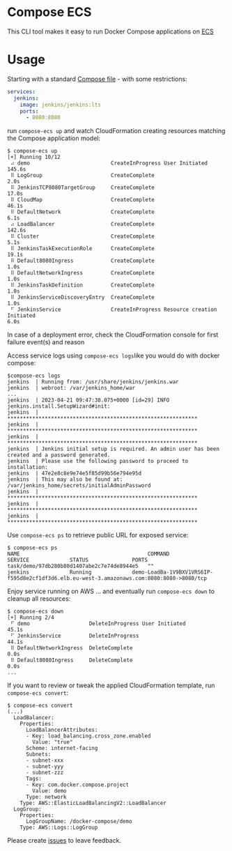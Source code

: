 # Compose ECS


This CLI tool makes it easy to run Docker Compose applications on [ECS](https://aws.amazon.com/ecs)

# Usage

Starting with a standard [Compose file](https://compose-spec.io/) - with some restrictions:
```yaml
services:
  jenkins:
    image: jenkins/jenkins:lts
    ports:
      - 8080:8080
```

run `compose-ecs up` and watch CloudFormation creating resources matching the Compose application model:
```
$ compose-ecs up
[+] Running 10/12
 ⠴ demo                          CreateInProgress User Initiated                                                                       145.6s
 ⠿ LogGroup                      CreateComplete                                                                                          2.0s
 ⠿ JenkinsTCP8080TargetGroup     CreateComplete                                                                                         17.0s
 ⠿ CloudMap                      CreateComplete                                                                                         46.1s
 ⠿ DefaultNetwork                CreateComplete                                                                                          6.1s
 ⠴ LoadBalancer                  CreateComplete                                                                                        142.6s
 ⠿ Cluster                       CreateComplete                                                                                          5.1s
 ⠿ JenkinsTaskExecutionRole      CreateComplete                                                                                         19.1s
 ⠿ Default8080Ingress            CreateComplete                                                                                          1.0s
 ⠿ DefaultNetworkIngress         CreateComplete                                                                                          1.0s
 ⠿ JenkinsTaskDefinition         CreateComplete                                                                                          1.0s
 ⠿ JenkinsServiceDiscoveryEntry  CreateComplete                                                                                          1.0s
 ⠋ JenkinsService                CreateInProgress Resource creation Initiated                                                            6.0s

```

In case of a deployment error, check the CloudFormation console for first failure event(s) and reason


Access service logs using `compose-ecs logs`like you would do with docker compose:
```
$compose-ecs logs
jenkins  | Running from: /usr/share/jenkins/jenkins.war
jenkins  | webroot: /var/jenkins_home/war
... 
jenkins  | 2023-04-21 09:47:38.075+0000 [id=29]	INFO	jenkins.install.SetupWizard#init: 
jenkins  | *************************************************************
jenkins  | *************************************************************
jenkins  | *************************************************************
jenkins  | Jenkins initial setup is required. An admin user has been created and a password generated.
jenkins  | Please use the following password to proceed to installation:
jenkins  | 47e2e8c8e9e74e5f85d99b56e794e95d
jenkins  | This may also be found at: /var/jenkins_home/secrets/initialAdminPassword
jenkins  | *************************************************************
jenkins  | *************************************************************
jenkins  | *************************************************************
```

Use `compose-ecs ps` to retrieve public URL for exposed service:
```
$ compose-ecs ps
NAME                                         COMMAND             SERVICE             STATUS              PORTS
task/demo/97db280b80d1407abe2c7e74de8944e5   ""                  jenkins             Running             demo-LoadBa-1V9BXV1VRS6IP-f595d8e2cf1df3d6.elb.eu-west-3.amazonaws.com:8080:8080->8080/tcp
```

Enjoy service running on AWS ... and eventually run `compose-ecs down` to cleanup all resources:
```
$ compose-ecs down
[+] Running 2/4
 ⠋ demo                   DeleteInProgress User Initiated                                                                               45.1s
 ⠋ JenkinsService         DeleteInProgress                                                                                              44.1s
 ⠿ DefaultNetworkIngress  DeleteComplete                                                                                                 0.0s
 ⠿ Default8080Ingress     DeleteComplete                                                                                                 0.0s
...
```

If you want to review or tweak the applied CloudFormation template, run `compose-ecs convert`:
```
$ compose-ecs convert
(...)
  LoadBalancer:
    Properties:
      LoadBalancerAttributes:
      - Key: load_balancing.cross_zone.enabled
        Value: "true"
      Scheme: internet-facing
      Subnets:
      - subnet-xxx
      - subnet-yyy
      - subnet-zzz
      Tags:
      - Key: com.docker.compose.project
        Value: demo
      Type: network
    Type: AWS::ElasticLoadBalancingV2::LoadBalancer
  LogGroup:
    Properties:
      LogGroupName: /docker-compose/demo
    Type: AWS::Logs::LogGroup
```


Please create [issues](https://github.com/docker/compose-ecs/issues) to leave feedback.

